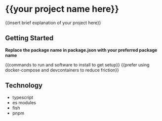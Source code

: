 # {{your project name here}}

{{insert brief explanation of your project here}}

## Getting Started

**Replace the package name in package.json with your preferred package name**

{{commands to run and software to install to get setup}}
{{prefer using docker-compose and devcontainers to reduce friction}}

## Technology

- typescript
- es modules
- fish
- pnpm